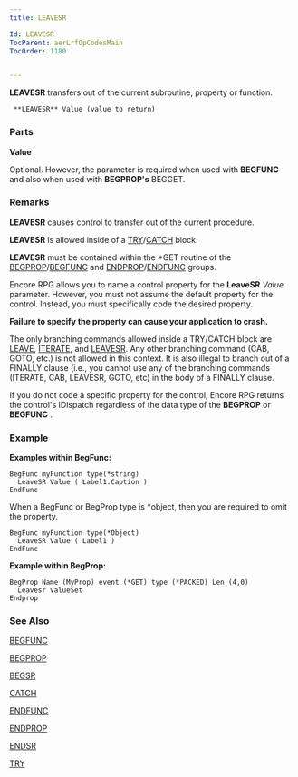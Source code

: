 ```yaml
---
title: LEAVESR

Id: LEAVESR
TocParent: aerLrfOpCodesMain
TocOrder: 1180


---
```


**LEAVESR** transfers out of the current subroutine, property or function. 

```
 **LEAVESR** Value (value to return)
```

### Parts

**Value** 

Optional. However, the parameter is required when used with **BEGFUNC** and also when used with **BEGPROP's** BEGGET.


### Remarks
**LEAVESR** causes control to transfer out of the current procedure. 

**LEAVESR** is allowed inside of a [TRY](TRY.html)/[CATCH](CATCH.html) block. 

**LEAVESR** must be contained within the *GET routine of the [BEGPROP](BEGPROP.html)/[BEGFUNC](BEGFUNC.html) and [ENDPROP](ENDPROP.html)/[ENDFUNC](ENDFUNC.html) groups. 

Encore RPG allows you to name a control property for the **LeaveSR** *Value* parameter. However, you must not assume the default property for the control. Instead, you must specifically code the desired property. 

**Failure to specify the property can cause your application to crash.** 

The only branching commands allowed inside a TRY/CATCH block are [LEAVE](LEAVE.html), [ITERATE](ITERATE.html), and [LEAVESR](LEAVESR.html). Any other branching command (CAB, GOTO, etc.) is not allowed in this context. It is also illegal to branch out of a FINALLY clause (i.e., you cannot use any of the branching commands (ITERATE, CAB, LEAVESR, GOTO, etc) in the body of a FINALLY clause. 

If you do not code a specific property for the control, Encore RPG returns the control's IDispatch regardless of the data type of the **BEGPROP** or **BEGFUNC** . 

### Example
**Examples within BegFunc:** 

```
BegFunc myFunction type(*string)
  LeaveSR Value ( Label1.Caption )
EndFunc
```
When a BegFunc or BegProp type is *object, then you are required to omit the property. 

```
BegFunc myFunction type(*Object)
  LeaveSR Value ( Label1 )
EndFunc
```
**Example within BegProp:** 

```
BegProp Name (MyProp) event (*GET) type (*PACKED) Len (4,0) 
  Leavesr ValueSet
Endprop
```

### See Also
[BEGFUNC](BEGFUNC.html)

[BEGPROP](BEGPROP.html)

[BEGSR](BEGSR.html)

[CATCH](CATCH.html)

[ENDFUNC](ENDFUNC.html)

[ENDPROP](ENDPROP.html)

[ENDSR](ENDSR.html)

[TRY](TRY.html) 
